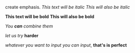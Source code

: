 create emphasis.
*This text will be italic*
_This will also be italic_

**This text will be bold**
__This will also be bold__

_You **can** combine them_

*let us try* __harder__

*whatever you want to input* _you can input_, **that's is perfect**
